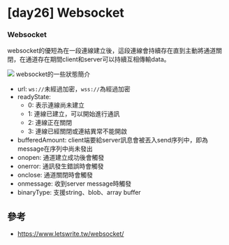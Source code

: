 # [day26] Websocket
### Websocket
websocket的優短為在一段連線建立後，這段連線會持續存在直到主動將通道關閉，在通道存在期間client和server可以持續互相傳輸data。

![](https://i.imgur.com/xFLLqJj.png)
websocket的一些狀態簡介
* url: `ws://`未經過加密，`wss://`為經過加密
* readyState: 
    * 0: 表示連線尚未建立
    * 1: 連線已建立，可以開始進行通訊
    * 2: 連線正在關閉
    * 3: 連線已經關閉或連結異常不能開啟
* bufferedAmount: client端要給server訊息會被丟入send序列中，即為message在序列中尚未發出
* onopen: 通道建立成功後會觸發
* onerror: 通訊發生錯誤時會觸發
* onclose: 通道關閉時會觸發
* onmessage: 收到server message時觸發
* binaryType: 支援string、blob、array buffer



## 參考
* https://www.letswrite.tw/websocket/
